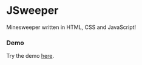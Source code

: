 # JSweeper
Minesweeper written in HTML, CSS and JavaScript!

### Demo
Try the demo [here](https://iamozrules.github.io/JSweeper/).